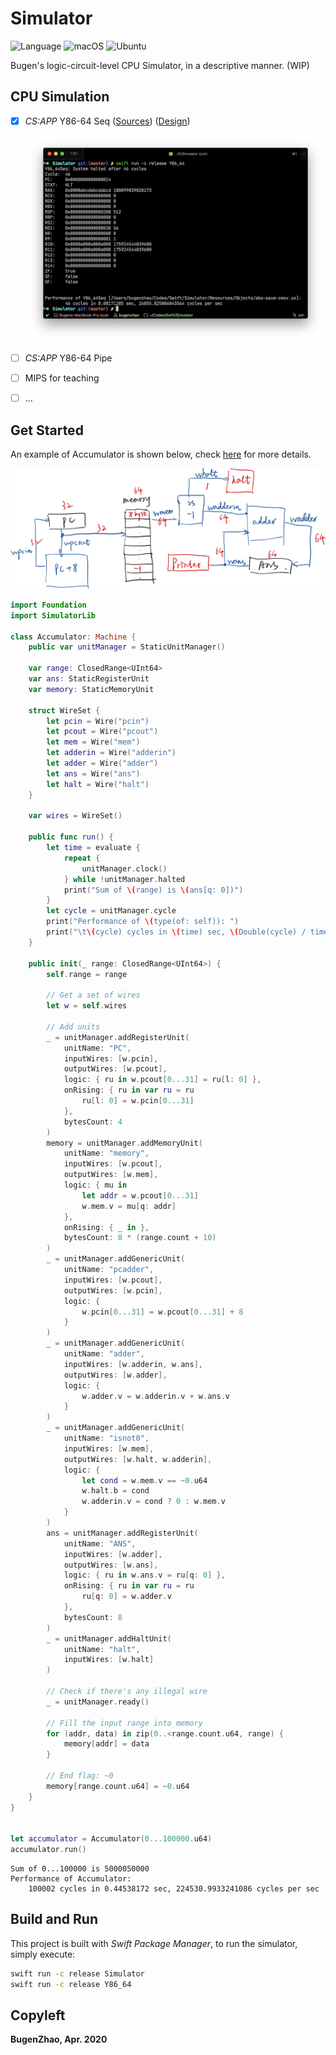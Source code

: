 # Simulator

![Language](https://img.shields.io/badge/Language-Swift%205.2-orange.svg)
![macOS](https://github.com/BugenZhao/Simulator/workflows/macOS/badge.svg)
![Ubuntu](https://github.com/BugenZhao/Simulator/workflows/Ubuntu/badge.svg)

Bugen's logic-circuit-level CPU Simulator, in a descriptive manner. (WIP)

## CPU Simulation

- [x] *CS:APP* Y86-64 Seq ([Sources](Sources/Y86_64SeqLib)) ([Design](Resources/Y86_64SeqDesign.pdf))

  ![Y86_64Seq](Resources/Y86_64Seq.png)

- [ ] *CS:APP* Y86-64 Pipe

- [ ] MIPS for teaching

- [ ] ...

## Get Started
An example of Accumulator is shown below, check [here](Sources/Simulator/Examples/Accumulator.swift) for more details.

![Accumulator Circuit](Resources/accumulator.png)



```swift
import Foundation
import SimulatorLib

class Accumulator: Machine {
    public var unitManager = StaticUnitManager()

    var range: ClosedRange<UInt64>
    var ans: StaticRegisterUnit
    var memory: StaticMemoryUnit

    struct WireSet {
        let pcin = Wire("pcin")
        let pcout = Wire("pcout")
        let mem = Wire("mem")
        let adderin = Wire("adderin")
        let adder = Wire("adder")
        let ans = Wire("ans")
        let halt = Wire("halt")
    }

    var wires = WireSet()

    public func run() {
        let time = evaluate {
            repeat {
                unitManager.clock()
            } while !unitManager.halted
            print("Sum of \(range) is \(ans[q: 0])")
        }
        let cycle = unitManager.cycle
        print("Performance of \(type(of: self)): ")
        print("\t\(cycle) cycles in \(time) sec, \(Double(cycle) / time) cycles per sec")
    }

    public init(_ range: ClosedRange<UInt64>) {
        self.range = range
        
        // Get a set of wires
        let w = self.wires

        // Add units
        _ = unitManager.addRegisterUnit(
            unitName: "PC",
            inputWires: [w.pcin],
            outputWires: [w.pcout],
            logic: { ru in w.pcout[0...31] = ru[l: 0] },
            onRising: { ru in var ru = ru
                ru[l: 0] = w.pcin[0...31]
            },
            bytesCount: 4
        )
        memory = unitManager.addMemoryUnit(
            unitName: "memory",
            inputWires: [w.pcout],
            outputWires: [w.mem],
            logic: { mu in
                let addr = w.pcout[0...31]
                w.mem.v = mu[q: addr]
            },
            onRising: { _ in },
            bytesCount: 8 * (range.count + 10)
        )
        _ = unitManager.addGenericUnit(
            unitName: "pcadder",
            inputWires: [w.pcout],
            outputWires: [w.pcin],
            logic: {
                w.pcin[0...31] = w.pcout[0...31] + 8
            }
        )
        _ = unitManager.addGenericUnit(
            unitName: "adder",
            inputWires: [w.adderin, w.ans],
            outputWires: [w.adder],
            logic: {
                w.adder.v = w.adderin.v + w.ans.v
            }
        )
        _ = unitManager.addGenericUnit(
            unitName: "isnot0",
            inputWires: [w.mem],
            outputWires: [w.halt, w.adderin],
            logic: {
                let cond = w.mem.v == ~0.u64
                w.halt.b = cond
                w.adderin.v = cond ? 0 : w.mem.v
            }
        )
        ans = unitManager.addRegisterUnit(
            unitName: "ANS",
            inputWires: [w.adder],
            outputWires: [w.ans],
            logic: { ru in w.ans.v = ru[q: 0] },
            onRising: { ru in var ru = ru
                ru[q: 0] = w.adder.v
            },
            bytesCount: 8
        )
        _ = unitManager.addHaltUnit(
            unitName: "halt",
            inputWires: [w.halt]
        )

        // Check if there's any illegal wire
        _ = unitManager.ready()

        // Fill the input range into memory
        for (addr, data) in zip(0..<range.count.u64, range) {
            memory[addr] = data
        }
        
        // End flag: ~0
        memory[range.count.u64] = ~0.u64
    }
}


let accumulator = Accumulator(0...100000.u64)
accumulator.run()
```

```
Sum of 0...100000 is 5000050000
Performance of Accumulator:
    100002 cycles in 0.44538172 sec, 224530.9933241086 cycles per sec
```


## Build and Run
This project is built with *Swift Package Manager*, to run the simulator, simply execute:

```bash
swift run -c release Simulator
swift run -c release Y86_64
```

## Copyleft

**BugenZhao, Apr. 2020**

